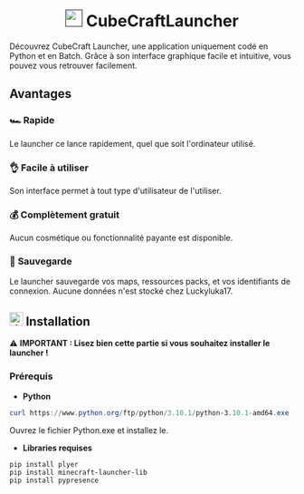 <h1 style="text-align: center;">
  <a href=""><img src="https://emoji.gg/assets/emoji/4237-minecraft.gif" width="30px" height="30px" alt="minecraft"></a> CubeCraftLauncher
</h1>
Découvrez CubeCraft Launcher, une application uniquement codé en Python et en Batch. Grâce à son interface graphique facile et intuitive, vous pouvez vous retrouver facilement.

## Avantages
### **🏎️ Rapide**
Le launcher ce lance rapidement, quel que soit l'ordinateur utilisé.
### 👌 **Facile à utiliser**
Son interface permet à tout type d'utilisateur de l'utiliser.
### 💰 **Complètement gratuit**
Aucun cosmétique ou fonctionnalité payante est disponible. 
### 💾 **Sauvegarde**
Le launcher sauvegarde vos maps, ressources packs, et vos identifiants de connexion. Aucune données n'est stocké chez Luckyluka17.

## <a href="https://emoji.gg/emoji/8833-download-discord"><img src="https://emoji.gg/assets/emoji/8833-download-discord.png" width="24px" height="24px" alt="download_discord"></a> Installation
⚠️ **IMPORTANT : Lisez bien cette partie si vous souhaitez installer le launcher !**

### Prérequis
- **Python**
```powershell
curl https://www.python.org/ftp/python/3.10.1/python-3.10.1-amd64.exe -o python.exe
```
Ouvrez le fichier Python.exe et installez le.
- **Libraries requises**
```
pip install plyer
pip install minecraft-launcher-lib
pip install pypresence
```
